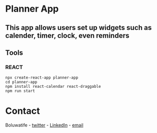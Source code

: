 # Planner App

## This app allows users set up widgets such as calender, timer, clock, even reminders

## Tools

### REACT

```shell
npx create-react-app planner-app
cd planner-app
npm install react-calendar react-draggable
npm run start
```

# Contact

Boluwatife - [twitter](https://twitter.com/Gammatiff05 "twitter") - [LinkedIn](https://www.linkedin.com/in/boluwatife-aminutaiwo-7566b5220/ "linkedIn") - [email](https://mail.google.com/mail/u/0/#inbox?compose=DmwnWrRnZMzZcMHqMDvHssWLRNfDGVcnDJbhmpdNnDjFXwcdQFvMWPzPHltTLwftqHjNGwqhBPjQ "gmail")
